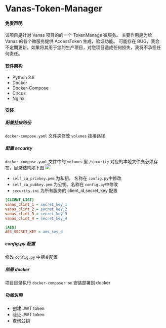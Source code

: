 # Vanas-Token-Manager


#### 免责声明

该项目是针对 Vanas 项目的的一个 TokenManage 微服务。
主要作用是为给 Vanas 的各个微服务提供 AccessToken 生成，验证功能。
可能存在 BUG，我会不定期更新。如果将其用于您的生产项目，对您项目造成任何损失，我将不承担任何责任。

#### 软件架构

- Python 3.8
- Docker
- Docker-Compose
- Circus
- Nginx

#### 安装

##### 配置挂接路径

`docker-compose.yaml` 文件夹修改 `volumes` 挂接路径
    
##### 配置 security
 
`docker-compose.yaml` 文件中的 `volumes` 里 `/security` 对应的本地文件夹必须存在，目录结构如下图
   ![](http://pic.fangxutuwen.com/16059889168206.jpg)
   
+ `self_ca_privkey.pem` 为私钥。 名称在 `config.py`中修改
+ `self_ca_pubkey.pem` 为公钥。名称在 `config.py`中修改
+ `security.ini` 为所有服务的 client_id,secret_key 配置
   
```ini
[CLIENT_LIST]
vanas_clint_1 = secret_key_1
vanas_clint_2 = secret_key_2
vanas_clint_3 = secret_key_3
vanas_clint_4 = secret_key_4

[AES]
AES_SECRET_KEY = aes_key_d
```

##### config.py 配置
 
 修改 `config.py` 中相关配置
 
##### 部署 docker
 
 项目目录执行 `docker-composer on` 安装部署到 docker

##### 功能说明

- 创建 JWT token
- 验证 JWT token
- 查询公钥
